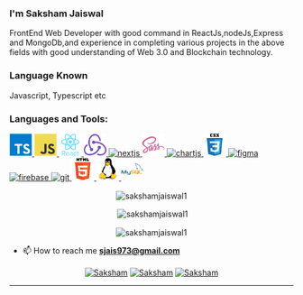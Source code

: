 <!-- ### Hi there 👋
-->
<!--
**sakshamjaiswal1/sakshamjaiswal1** is a ✨ _special_ ✨ repository because its `README.md` (this file) appears on your GitHub profile.-->

<h3 align="left">I'm Saksham Jaiswal</h3>
<p align="left">FrontEnd Web Developer with good command in ReactJs,nodeJs,Express and MongoDb,and experience in completing various projects in the above fields with good understanding of Web 3.0 and Blockchain technology.</p>

<h3 align="left">Language Known</h3>
<p align="left">Javascript, Typescript etc</p>




<h3 align="left">Languages and Tools:</h3>
<p align="left"><a href="https://www.typescriptlang.org/" target="_blank"> <img src="https://raw.githubusercontent.com/devicons/devicon/master/icons/typescript/typescript-original.svg" alt="typescript" width="40" height="40"/> <a href="https://developer.mozilla.org/en-US/docs/Web/JavaScript" target="_blank"> <img src="https://raw.githubusercontent.com/devicons/devicon/master/icons/javascript/javascript-original.svg" alt="javascript" width="40" height="40"/> </a> </a> <a href="https://reactjs.org/" target="_blank"> <img src="https://raw.githubusercontent.com/devicons/devicon/master/icons/react/react-original-wordmark.svg" alt="react" width="40" height="40"/> </a> <a href="https://redux.js.org" target="_blank"> <img src="https://raw.githubusercontent.com/devicons/devicon/master/icons/redux/redux-original.svg" alt="redux" width="40" height="40"/> </a><a href="https://nextjs.org/" target="_blank"> <img src="https://d2nir1j4sou8ez.cloudfront.net/wp-content/uploads/2021/12/nextjs-boilerplate-logo.png" alt="nextjs" width="40" height="40"/> </a> <a href="https://sass-lang.com" target="_blank"> <img src="https://raw.githubusercontent.com/devicons/devicon/master/icons/sass/sass-original.svg" alt="sass" width="40" height="40"/> </a>  <a href="https://www.chartjs.org" target="_blank"> <img src="https://www.chartjs.org/media/logo-title.svg" alt="chartjs" width="40" height="40"/> </a> <a href="https://www.w3schools.com/css/" target="_blank"> <img src="https://raw.githubusercontent.com/devicons/devicon/master/icons/css3/css3-original-wordmark.svg" alt="css3" width="40" height="40"/> </a> <a href="https://www.figma.com/" target="_blank"> <img src="https://www.vectorlogo.zone/logos/figma/figma-icon.svg" alt="figma" width="40" height="40"/> </a> <a href="https://firebase.google.com/" target="_blank"> <img src="https://www.vectorlogo.zone/logos/firebase/firebase-icon.svg" alt="firebase" width="40" height="40"/> </a> <a href="https://git-scm.com/" target="_blank"> <img src="https://www.vectorlogo.zone/logos/git-scm/git-scm-icon.svg" alt="git" width="40" height="40"/> </a> <a href="https://www.w3.org/html/" target="_blank"> <img src="https://raw.githubusercontent.com/devicons/devicon/master/icons/html5/html5-original-wordmark.svg" alt="html5" width="40" height="40"/> </a>  <a href="https://www.linux.org/" target="_blank"> <img src="https://raw.githubusercontent.com/devicons/devicon/master/icons/linux/linux-original.svg" alt="linux" width="40" height="40"/> </a> <a href="https://www.mysql.com/" target="_blank"> <img src="https://raw.githubusercontent.com/devicons/devicon/master/icons/mysql/mysql-original-wordmark.svg" alt="mysql" width="40" height="40"/> </a>  </p>



<p align="center"><img  height="195" width="515" align="center" src="https://github-readme-stats-git-masterrstaa-rickstaa.vercel.app/api/top-langs?username=sakshamjaiswal1&show_icons=true&locale=en&layout=compact&theme=dark" alt="sakshamjaiswal1" /></p>

<p align="center">&nbsp;<img  height="195" width="515" align="center" src="https://github-readme-stats-git-masterrstaa-rickstaa.vercel.app/api?username=sakshamjaiswal1&&show_icons=true&theme=dark" alt="sakshamjaiswal1" /></p>

<p align="center"><img  height="195" width="515" align="center" src="https://streak-stats.demolab.com/?user=sakshamjaiswal1" alt="sakshamjaiswal1" /></p>




- 📫 How to reach me **sjais973@gmail.com**

<p align="center">
<a href="https://www.linkedin.com/in/sakshamjaiswal1/"><img align="center" src="https://cdn.jsdelivr.net/npm/simple-icons@3.0.1/icons/linkedin.svg" alt="Saksham" height="30" width="30" /></a>
<a href="https://www.facebook.com/saksham.jaiswal3/"><img align="center" src="https://cdn.jsdelivr.net/npm/simple-icons@3.0.1/icons/facebook.svg" alt="Saksham" height="30" width="30" /></a>
<a href="https://www.instagram.com/sakshamjaiswal1/"><img align="center" src="https://cdn.jsdelivr.net/npm/simple-icons@3.0.1/icons/instagram.svg" alt="Saksham" height="30" width="30" /></a>
</p>

----
